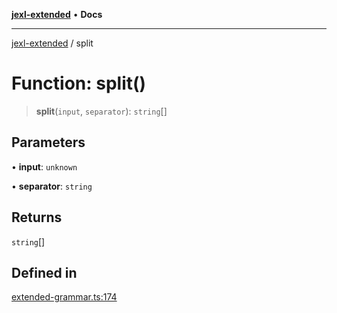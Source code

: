 [**jexl-extended**](../README.md) • **Docs**

***

[jexl-extended](../globals.md) / split

# Function: split()

> **split**(`input`, `separator`): `string`[]

## Parameters

• **input**: `unknown`

• **separator**: `string`

## Returns

`string`[]

## Defined in

[extended-grammar.ts:174](https://github.com/nikoraes/jexl-extended/blob/db8adde102268337995e72b2224f129152316ed5/src/extended-grammar.ts#L174)
